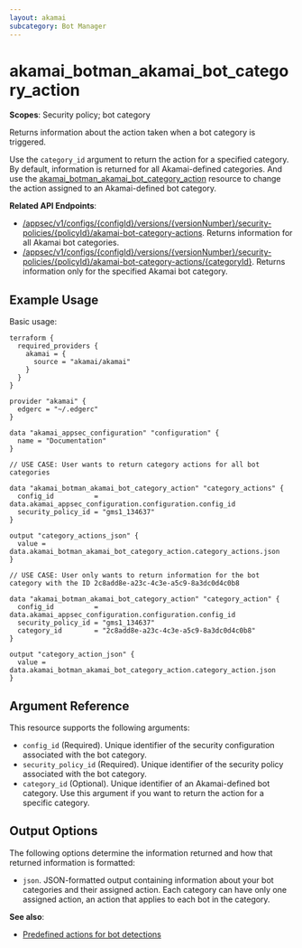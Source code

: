 ```yaml
---
layout: akamai
subcategory: Bot Manager
---
```


# akamai_botman_akamai_bot_category_action

**Scopes**: Security policy; bot category

Returns information about the action taken when a bot category is triggered. 

Use the `category_id` argument to return the action for a specified category. By default, information is returned for all Akamai-defined categories. And use the [akamai_botman_akamai_bot_category_action](../resources/akamai_botman_akamai_bot_category_action) resource to change the action assigned to an Akamai-defined bot category.

**Related API Endpoints**:

- [/appsec/v1/configs/{configId}/versions/{versionNumber}/security-policies/{policyId}/akamai-bot-category-actions](https://techdocs.akamai.com/bot-manager/reference/get-akamai-bot-category-actions). Returns information for all Akamai bot categories.
- [/appsec/v1/configs/{configId}/versions/{versionNumber}/security-policies/{policyId}/akamai-bot-category-actions/{categoryId}](https://techdocs.akamai.com/bot-manager/reference/get-akamai-bot-category-action). Returns information only for the specified Akamai bot category.

## Example Usage

Basic usage:

```
terraform {
  required_providers {
    akamai = {
      source = "akamai/akamai"
    }
  }
}

provider "akamai" {
  edgerc = "~/.edgerc"
}

data "akamai_appsec_configuration" "configuration" {
  name = "Documentation"
}

// USE CASE: User wants to return category actions for all bot categories

data "akamai_botman_akamai_bot_category_action" "category_actions" {
  config_id          = data.akamai_appsec_configuration.configuration.config_id
  security_policy_id = "gms1_134637"
}

output "category_actions_json" {
  value = data.akamai_botman_akamai_bot_category_action.category_actions.json
}

// USE CASE: User only wants to return information for the bot category with the ID 2c8add8e-a23c-4c3e-a5c9-8a3dc0d4c0b8

data "akamai_botman_akamai_bot_category_action" "category_action" {
  config_id          = data.akamai_appsec_configuration.configuration.config_id
  security_policy_id = "gms1_134637"
  category_id        = "2c8add8e-a23c-4c3e-a5c9-8a3dc0d4c0b8"
}

output "category_action_json" {
  value = data.akamai_botman_akamai_bot_category_action.category_action.json
}
```

## Argument Reference

This resource supports the following arguments:

- `config_id` (Required). Unique identifier of the security configuration associated with the bot category.
- `security_policy_id` (Required). Unique identifier of the security policy associated with the bot category.
- `category_id` (Optional). Unique identifier of an Akamai-defined bot category. Use this argument if you want to return the action for a specific category.

## Output Options

The following options determine the information returned and how that returned information is formatted:

- `json`. JSON-formatted output containing information about your bot categories and their assigned action. Each category can have only one assigned action, an action that applies to each bot in the category.

**See also**:

- [Predefined actions for bot detections](https://techdocs.akamai.com/bot-manager/docs/predefined-actions-bot)
